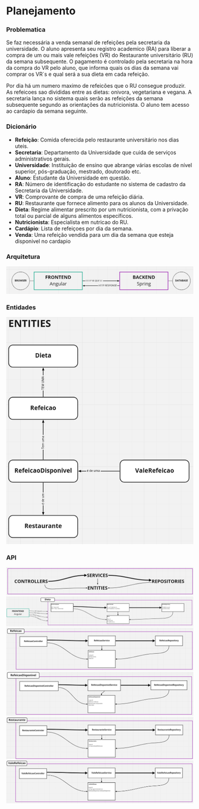 # Planejamento

### Problematica

Se faz necessária a venda semanal de refeições pela secretaria da universidade. O aluno apresenta seu registro academico (RA) para liberar a compra de um ou mais vale refeições (VR) do Restaurante universitário (RU) da semana subsequente. O pagamento é controlado pela secretaria na hora da compra do VR pelo aluno, que informa quais os dias da semana vai comprar os VR`s e qual será a sua dieta em cada refeição.

Por dia há um numero maximo de refeicões que o RU consegue produzir. As refeicoes sao divididas entre as dietas: onivora, vegetariana e vegana. A secretaria lança no sistema quais serão as refeições da semana subsequente segundo as orientações da nutricionista. O aluno tem acesso ao cardapio da semana seguinte. 

### Dicionário 

- **Refeição**: Comida oferecida pelo restaurante universitário nos dias uteis.
- **Secretaria**: Departamento da Universidade que cuida de serviços administrativos gerais.
- **Universidade**: Instituição de ensino que abrange várias escolas de nível superior, pós-graduação, mestrado, doutorado etc.
- **Aluno**: Estudante da Universidade em questão.
- **RA**: Número de identificação do estudante no sistema de cadastro da Secretaria da Universidade.
- **VR**: Comprovante de compra de uma refeição diária.
- **RU**: Restaurante que fornece alimento para os alunos da Universidade.
- **Dieta**: Regime alimentar prescrito por um nutricionista, com a privação total ou parcial de alguns alimentos específicos.
- **Nutricionista**: Especialista em nutricao do RU.
- **Cardápio**: Lista de refeiçoes por dia da semana.
- **Venda**: Uma refeição vendida para um dia da semana que esteja disponivel no cardapio

### Arquitetura

<img src="imgs/front-back.png"/>

### Entidades

<img src="imgs/entities.png"/>

### API

<img src="imgs/camadas.png"/>

<img src="imgs/camadas-dieta.png"/>

<img src="imgs/camadas-refeicao.png"/>

<img src="imgs/camadas-refeicaodisponivel.png"/>

<img src="imgs/camadas-restaurante.png"/>

<img src="imgs/camadas-valerefeicao.png"/>

